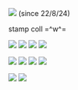 ![](https://komarev.com/ghpvc/?username=onewheatmark&color=4a3237) (since 22/8/24)

stamp coll =^w^=

![](https://64.media.tumblr.com/334aca22567ba1dec03ffcc31a790131/16fed5257cbfde37-2f/s100x200/b47dc95e6305796103afe0d7a4bdb5014b138d90.png) ![](https://images-wixmp-ed30a86b8c4ca887773594c2.wixmp.com/f/e395d95f-d02b-4b2e-a424-8dc6a67f040a/dp68gl-ba9d341e-0809-44b4-853e-973cdd2f4b9e.gif?token=eyJ0eXAiOiJKV1QiLCJhbGciOiJIUzI1NiJ9.eyJzdWIiOiJ1cm46YXBwOjdlMGQxODg5ODIyNjQzNzNhNWYwZDQxNWVhMGQyNmUwIiwiaXNzIjoidXJuOmFwcDo3ZTBkMTg4OTgyMjY0MzczYTVmMGQ0MTVlYTBkMjZlMCIsIm9iaiI6W1t7InBhdGgiOiJcL2ZcL2UzOTVkOTVmLWQwMmItNGIyZS1hNDI0LThkYzZhNjdmMDQwYVwvZHA2OGdsLWJhOWQzNDFlLTA4MDktNDRiNC04NTNlLTk3M2NkZDJmNGI5ZS5naWYifV1dLCJhdWQiOlsidXJuOnNlcnZpY2U6ZmlsZS5kb3dubG9hZCJdfQ.bQ7NG1bsqqKXkCvljNsQl9bii3WYjrp8tyAn9bBrhzY) ![](https://64.media.tumblr.com/0b813e2b4f8b209a63e102430f4b805a/68aa877d24820849-c4/s100x200/377b0e7f846b38ccbb86ba2df82e0d16eeff0278.gif) ![](https://wilardo.crd.co/assets/images/gallery10/99fe2e86.png?v=d19c95ca)

![](https://wilardo.crd.co/assets/images/gallery08/8a4b4f7d.png?v=d19c95ca) ![](https://wilardo.crd.co/assets/images/gallery08/28e83158.png?v=d19c95ca) ![](https://y2k.neocities.org/stamps2/lisa_frank_stars_stamp_by_vtge-dcgi8ad.png) ![](https://images-wixmp-ed30a86b8c4ca887773594c2.wixmp.com/f/24ce2edd-5232-474d-89cd-9c02e7c3d9ea/db97vj9-01cbe111-4e40-4bf7-b944-d2c2cedbf726.gif?token=eyJ0eXAiOiJKV1QiLCJhbGciOiJIUzI1NiJ9.eyJzdWIiOiJ1cm46YXBwOjdlMGQxODg5ODIyNjQzNzNhNWYwZDQxNWVhMGQyNmUwIiwiaXNzIjoidXJuOmFwcDo3ZTBkMTg4OTgyMjY0MzczYTVmMGQ0MTVlYTBkMjZlMCIsIm9iaiI6W1t7InBhdGgiOiJcL2ZcLzI0Y2UyZWRkLTUyMzItNDc0ZC04OWNkLTljMDJlN2MzZDllYVwvZGI5N3ZqOS0wMWNiZTExMS00ZTQwLTRiZjctYjk0NC1kMmMyY2VkYmY3MjYuZ2lmIn1dXSwiYXVkIjpbInVybjpzZXJ2aWNlOmZpbGUuZG93bmxvYWQiXX0.-_V6xzaob9yAMPwb30YkJVeRazVrkXYamv-82hxtY5E)

![](https://64.media.tumblr.com/92363f9cc6ce3861f4ee647514408c09/8b306cfbae037e01-6b/s400x600/4b2433e10b8e77105ff3d8b1101a7cf690243994.png) ![](https://wilardo.crd.co/assets/images/gallery08/18a8b5f7.gif?v=d19c95ca)
